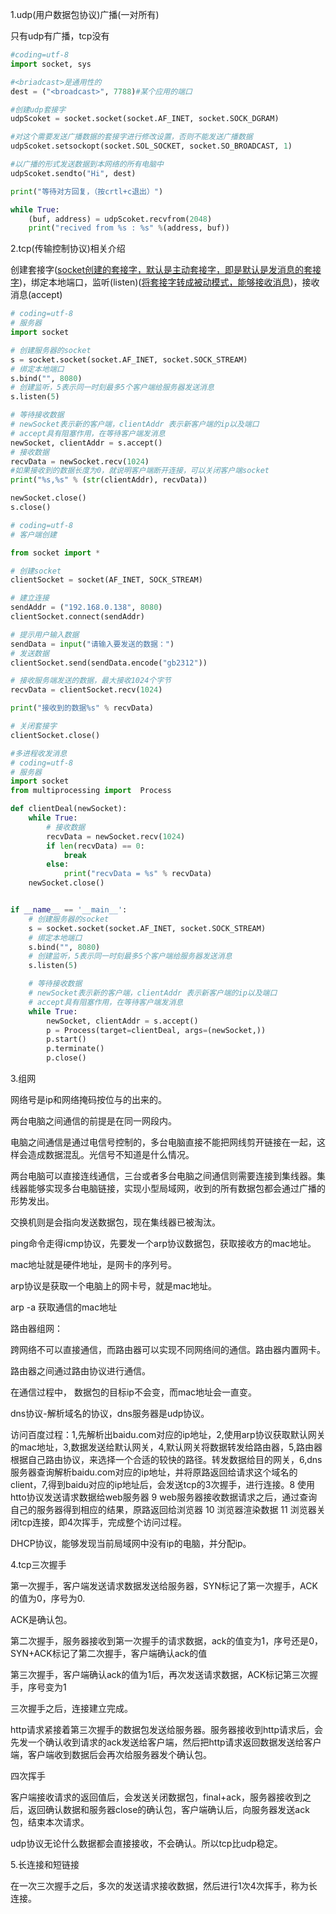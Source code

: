 1.udp(用户数据包协议)广播(一对所有)

只有udp有广播，tcp没有

```python
#coding=utf-8
import socket, sys

#<briadcast>是通用性的
dest = ("<broadcast>", 7788)#某个应用的端口

#创建udp套接字
udpScoket = socket.socket(socket.AF_INET, socket.SOCK_DGRAM)

#对这个需要发送广播数据的套接字进行修改设置，否则不能发送广播数据
udpScoket.setsockopt(socket.SOL_SOCKET, socket.SO_BROADCAST, 1)

#以广播的形式发送数据到本网络的所有电脑中
udpScoket.sendto("Hi", dest)

print("等待对方回复，（按crtl+c退出）")

while True:
    (buf, address) = udpScoket.recvfrom(2048)
    print("recived from %s : %s" %(address, buf))
```

2.tcp(传输控制协议)相关介绍

创建套接字(<u>socket创建的套接字，默认是主动套接字，即是默认是发消息的套接字</u>)，绑定本地端口，监听(listen)(<u>将套接字转成被动模式，能够接收消息</u>)，接收消息(accept)

```python
# coding=utf-8
# 服务器
import socket

# 创建服务器的socket
s = socket.socket(socket.AF_INET, socket.SOCK_STREAM)
# 绑定本地端口
s.bind("", 8080)
# 创建监听，5表示同一时刻最多5个客户端给服务器发送消息
s.listen(5)

# 等待接收数据
# newSocket表示新的客户端，clientAddr 表示新客户端的ip以及端口
# accept具有阻塞作用，在等待客户端发消息
newSocket, clientAddr = s.accept()
# 接收数据
recvData = newSocket.recv(1024)
#如果接收到的数据长度为0，就说明客户端断开连接，可以关闭客户端socket
print("%s,%s" % (str(clientAddr), recvData))

newSocket.close()
s.close()
```

```python
# coding=utf-8
# 客户端创建

from socket import *

# 创建socket
clientSocket = socket(AF_INET, SOCK_STREAM)

# 建立连接
sendAddr = ("192.168.0.138", 8080)
clientSocket.connect(sendAddr)

# 提示用户输入数据
sendData = input("请输入要发送的数据：")
# 发送数据
clientSocket.send(sendData.encode("gb2312"))

# 接收服务端发送的数据，最大接收1024个字节
recvData = clientSocket.recv(1024)

print("接收到的数据%s" % recvData)

# 关闭套接字
clientSocket.close()
```

```python
#多进程收发消息
# coding=utf-8
# 服务器
import socket
from multiprocessing import  Process

def clientDeal(newSocket):
    while True:
        # 接收数据
        recvData = newSocket.recv(1024)
        if len(recvData) == 0:
            break
        else:
            print("recvData = %s" % recvData)
    newSocket.close()


if __name__ == '__main__':
    # 创建服务器的socket
    s = socket.socket(socket.AF_INET, socket.SOCK_STREAM)
    # 绑定本地端口
    s.bind("", 8080)
    # 创建监听，5表示同一时刻最多5个客户端给服务器发送消息
    s.listen(5)

    # 等待接收数据
    # newSocket表示新的客户端，clientAddr 表示新客户端的ip以及端口
    # accept具有阻塞作用，在等待客户端发消息
    while True:
        newSocket, clientAddr = s.accept()
        p = Process(target=clientDeal, args=(newSocket,))
        p.start()
        p.terminate()
        p.close()
```

3.组网

网络号是ip和网络掩码按位与的出来的。

两台电脑之间通信的前提是在同一网段内。

电脑之间通信是通过电信号控制的，多台电脑直接不能把网线剪开链接在一起，这样会造成数据混乱。光信号不知道是什么情况。

两台电脑可以直接连线通信，三台或者多台电脑之间通信则需要连接到集线器。集线器能够实现多台电脑链接，实现小型局域网，收到的所有数据包都会通过广播的形势发出。

交换机则是会指向发送数据包，现在集线器已被淘汰。

ping命令走得icmp协议，先要发一个arp协议数据包，获取接收方的mac地址。

mac地址就是硬件地址，是网卡的序列号。

arp协议是获取一个电脑上的网卡号，就是mac地址。

arp -a 获取通信的mac地址

路由器组网：

跨网络不可以直接通信，而路由器可以实现不同网络间的通信。路由器内置网卡。

路由器之间通过路由协议进行通信。

在通信过程中， 数据包的目标ip不会变，而mac地址会一直变。

dns协议-解析域名的协议，dns服务器是udp协议。

访问百度过程：1,先解析出baidu.com对应的ip地址，2,使用arp协议获取默认网关的mac地址，3,数据发送给默认网关，4,默认网关将数据转发给路由器，5,路由器根据自己路由协议，来选择一个合适的较快的路径。转发数据给目的网关，6,dns服务器查询解析baidu.com对应的ip地址，并将原路返回给请求这个域名的client，7,得到baidu对应的ip地址后，会发送tcp的3次握手，进行连接。8 使用htto协议发送请求数据给web服务器  9 web服务器接收数据请求之后，通过查询自己的服务器得到相应的结果，原路返回给浏览器  10 浏览器渲染数据  11 浏览器关闭tcp连接，即4次挥手，完成整个访问过程。

DHCP协议，能够发现当前局域网中没有ip的电脑，并分配ip。



4.tcp三次握手

第一次握手，客户端发送请求数据发送给服务器，SYN标记了第一次握手，ACK的值为0，序号为0.

ACK是确认包。

第二次握手，服务器接收到第一次握手的请求数据，ack的值变为1，序号还是0，SYN+ACK标记了第二次握手，客户端确认ack的值

第三次握手，客户端确认ack的值为1后，再次发送请求数据，ACK标记第三次握手，序号变为1

三次握手之后，连接建立完成。

http请求紧接着第三次握手的数据包发送给服务器。服务器接收到http请求后，会先发一个确认收到请求的ack发送给客户端，然后把http请求返回数据发送给客户端，客户端收到数据后会再次给服务器发个确认包。

四次挥手

客户端接收请求的返回值后，会发送关闭数据包，final+ack，服务器接收到之后，返回确认数据和服务器close的确认包，客户端确认后，向服务器发送ack包，结束本次请求。

udp协议无论什么数据都会直接接收，不会确认。所以tcp比udp稳定。

5.长连接和短链接

在一次三次握手之后，多次的发送请求接收数据，然后进行1次4次挥手，称为长连接。


